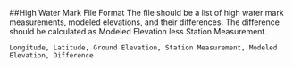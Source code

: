 ##High Water Mark File Format
The file should be a list of high water mark measurements, modeled elevations, and their differences.
The difference should be calculated as Modeled Elevation less Station Measurement.

```Longitude, Latitude, Ground Elevation, Station Measurement, Modeled Elevation, Difference```
